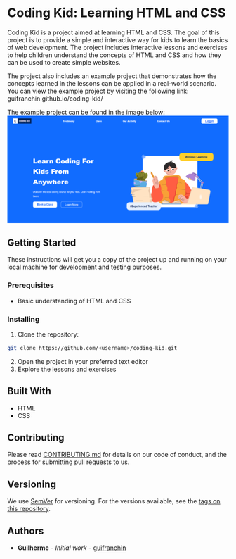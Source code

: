 # Coding Kid: Learning HTML and CSS

Coding Kid is a project aimed at learning HTML and CSS. The goal of this project is to provide a simple and interactive way for kids to learn the basics of web development. The project includes interactive lessons and exercises to help children understand the concepts of HTML and CSS and how they can be used to create simple websites.

The project also includes an example project that demonstrates how the concepts learned in the lessons can be applied in a real-world scenario. You can view the example project by visiting the following link: guifranchin.github.io/coding-kid/

The example project can be found in the image below:
<img src="./example.png" alt="Example Image">

## Getting Started

These instructions will get you a copy of the project up and running on your local machine for development and testing purposes.

### Prerequisites

- Basic understanding of HTML and CSS

### Installing

1. Clone the repository:
```bash
git clone https://github.com/<username>/coding-kid.git
```
2. Open the project in your preferred text editor
3. Explore the lessons and exercises

## Built With

* HTML
* CSS

## Contributing

Please read [CONTRIBUTING.md](https://github.com/guifranchin/coding-kid/blob/master/CONTRIBUTING.md) for details on our code of conduct, and the process for submitting pull requests to us.

## Versioning

We use [SemVer](http://semver.org/) for versioning. For the versions available, see the [tags on this repository](https://github.com/guifranchin/coding-kid/tags).

## Authors

* **Guilherme** - *Initial work* - [guifranchin](https://github.com/guifranchin)
